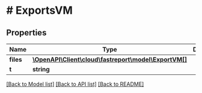 # # ExportsVM

## Properties

Name | Type | Description | Notes
------------ | ------------- | ------------- | -------------
**files** | [**\OpenAPI\Client\cloud\fastreport\model\ExportVM[]**](ExportVM.md) |  | [optional]
**t** | **string** |  |

[[Back to Model list]](../../README.md#models) [[Back to API list]](../../README.md#endpoints) [[Back to README]](../../README.md)
